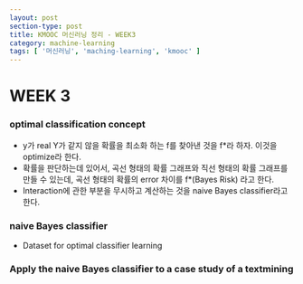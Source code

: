 ```yaml
---
layout: post
section-type: post
title: KMOOC 머신러닝 정리 - WEEK3
category: machine-learning
tags: [ '머신러닝', 'maching-learning', 'kmooc' ]
---
```


# WEEK 3

### optimal classification concept
* y가 real Y가 같지 않을 확률을 최소화 하는 f를 찾아낸 것을 f*라 하자. 이것을 optimize라 한다.
* 확률을 판단하는데 있어서, 곡선 형태의 확률 그래프와 직선 형태의 확률 그래프를 만들 수 있는데, 곡선 형태의 확률의 error 차이를 f*(Bayes Risk) 라고 한다.
* Interaction에 관한 부분을 무시하고 계산하는 것을 naive Bayes classifier라고 한다.

### naive Bayes classifier

* Dataset for optimal classifier learning

### Apply the naive Bayes classifier to a case study of a textmining
